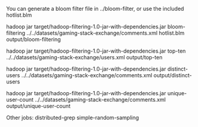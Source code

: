 You can generate a bloom filter file in ../bloom-filter, or use the included hotlist.blm

hadoop jar target/hadoop-filtering-1.0-jar-with-dependencies.jar bloom-filtering ../../datasets/gaming-stack-exchange/comments.xml hotlist.blm output/bloom-filtering

hadoop jar target/hadoop-filtering-1.0-jar-with-dependencies.jar top-ten ../../datasets/gaming-stack-exchange/users.xml output/top-ten

hadoop jar target/hadoop-filtering-1.0-jar-with-dependencies.jar distinct-users ../../datasets/gaming-stack-exchange/comments.xml output/distinct-users

hadoop jar target/hadoop-filtering-1.0-jar-with-dependencies.jar unique-user-count ../../datasets/gaming-stack-exchange/comments.xml output/unique-user-count


Other jobs:
distributed-grep
simple-random-sampling

